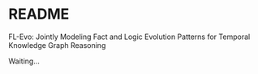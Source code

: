 # README
FL-Evo: Jointly Modeling Fact and Logic Evolution Patterns for Temporal Knowledge
Graph Reasoning

Waiting...
